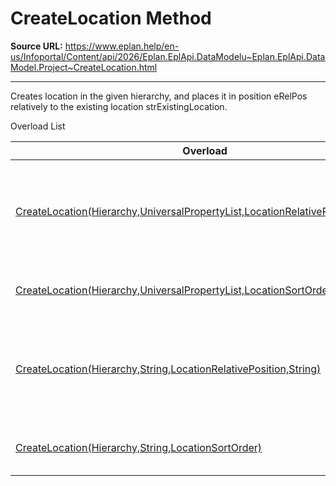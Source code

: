 # CreateLocation Method

**Source URL:** https://www.eplan.help/en-us/Infoportal/Content/api/2026/Eplan.EplApi.DataModelu~Eplan.EplApi.DataModel.Project~CreateLocation.html

---

Creates location in the given hierarchy, and places it in position eRelPos relatively to the existing location strExistingLocation.

Overload List

| Overload | Description |
| --- | --- |
| [CreateLocation(Hierarchy,UniversalPropertyList,LocationRelativePosition,String)](topic424.html) | Creates location in the given hierarchy, and places it in position eRelPos relatively to the existing location strExistingLocation. |
| [CreateLocation(Hierarchy,UniversalPropertyList,LocationSortOrder)](topic425.html) | Creates location in the given hierarchy with a given sort order. |
| [CreateLocation(Hierarchy,String,LocationRelativePosition,String)](topic426.html) | Creates location in the given hierarchy, and places it in position eRelPos relatively to the existing location strRelativeLocation. |
| [CreateLocation(Hierarchy,String,LocationSortOrder)](Eplan.EplApi.DataModelu~Eplan.EplApi.DataModel.Project~CreateLocation(Hierarchy,String,LocationSortOrder).html) | Creates location in the given hierarchy with a given sort order. |
